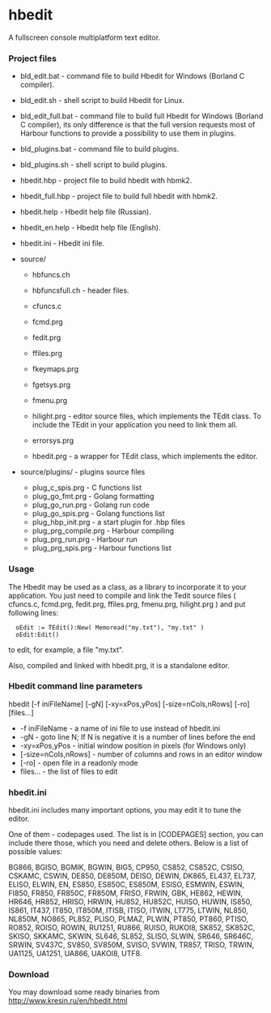 # hbedit
A fullscreen console multiplatform text editor.

### Project files

  + bld_edit.bat        - command file to build Hbedit for Windows (Borland C compiler).
  + bld_edit.sh         - shell script to build Hbedit for Linux.
  + bld_edit_full.bat   - command file to build full Hbedit for Windows (Borland C compiler),
                        its only difference is that the full version requests most of Harbour
                        functions to provide a possibility to use them in plugins.
  + bld_plugins.bat     - command file to build plugins.
  + bld_plugins.sh      - shell script to build plugins.
  + hbedit.hbp          - project file to build hbedit with hbmk2.
  + hbedit_full.hbp     - project file to build full hbedit with hbmk2.
  + hbedit.help         - Hbedit help file (Russian).
  + hbedit_en.help      - Hbedit help file (English).
  + hbedit.ini          - Hbedit ini file.

  + source/
    + hbfuncs.ch
    + hbfuncsfull.ch    - header files.

    + cfuncs.c
    + fcmd.prg
    + fedit.prg
    + ffiles.prg
    + fkeymaps.prg
    + fgetsys.prg
    + fmenu.prg
    + hilight.prg       - editor source files, which implements the TEdit class.
                        To include the TEdit in your application you need to link them all.

    + errorsys.prg
    + hbedit.prg        - a wrapper for TEdit class, which implements the editor.

  + source/plugins/     - plugins source files
    + plug_c_spis.prg       - C functions list
    + plug_go_fmt.prg       - Golang formatting
    + plug_go_run.prg       - Golang run code
    + plug_go_spis.prg      - Golang functions list
    + plug_hbp_init.prg     - a start plugin for .hbp files
    + plug_prg_compile.prg  - Harbour compiling
    + plug_prg_run.prg      - Harbour run
    + plug_prg_spis.prg     - Harbour functions list

### Usage

  The Hbedit may be used as a class, as a library to incorporate it to your application.
  You just need to compile and link the Tedit source files ( cfuncs.c, fcmd.prg, fedit.prg,
  ffiles.prg, fmenu.prg, hilight.prg ) and put following lines:

      oEdit := TEdit():New( Memoread("my.txt"), "my.txt" )
      oEdit:Edit()

  to edit, for example, a file "my.txt".

  Also, compiled and linked with hbedit.prg, it is a standalone editor.

### Hbedit command line parameters
  
  hbedit [-f iniFileName] [-gN] [-xy=xPos,yPos] [-size=nCols,nRows] [-ro] [files...]

  - -f iniFileName      - a name of ini file to use instead of hbedit.ini
  - -gN                 - goto line N; If N is negative it is a number of lines before the end
  - -xy=xPos,yPos       - initial window position in pixels (for Windows only)
  - [-size=nCols,nRows] - number of columns and rows in an editor window
  - [-ro]               - open file in a readonly mode
  - files...            - the list of files to edit


### hbedit.ini

 hbedit.ini includes many important options, you may edit it to tune the editor.

 One of them - codepages used. The list is in [CODEPAGES] section, you can include there those,
 which you need and delete others. Below is a list of possible values:

 BG866, BGISO, BGMIK, BGWIN, BIG5, CP950, CS852, CS852C, CSISO, CSKAMC,
 CSWIN, DE850, DE850M, DEISO, DEWIN, DK865, EL437, EL737, ELISO, ELWIN,
 EN, ES850, ES850C, ES850M, ESISO, ESMWIN, ESWIN, FI850, FR850, FR850C,
 FR850M, FRISO, FRWIN, GBK, HE862, HEWIN, HR646, HR852, HRISO, HRWIN,
 HU852, HU852C, HUISO, HUWIN, IS850, IS861, IT437, IT850, IT850M, ITISB,
 ITISO, ITWIN, LT775, LTWIN, NL850, NL850M, NO865, PL852, PLISO, PLMAZ,
 PLWIN, PT850, PT860, PTISO, RO852, ROISO, ROWIN, RU1251, RU866, RUISO,
 RUKOI8, SK852, SK852C, SKISO, SKKAMC, SKWIN, SL646, SL852, SLISO, SLWIN,
 SR646, SR646C, SRWIN, SV437C, SV850, SV850M, SVISO, SVWIN, TR857, TRISO,
 TRWIN, UA1125, UA1251, UA866, UAKOI8, UTF8.

### Download
   You may download some ready binaries from http://www.kresin.ru/en/hbedit.html
